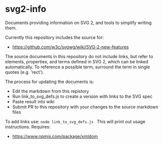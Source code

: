 # svg2-info
Documents providing information on SVG 2, and tools to simplify writing them.

Currently this repository includes the source for:
* https://github.com/w3c/svgwg/wiki/SVG-2-new-features

The source documents in this repository do not include links, but refer to elements, properties, and terms defined in SVG 2, which can be linked automatically.
To reference a possible term, surround the term in single quotes (e.g. 'rect').

The process for updating the documents is:
* Edit the markdown from this repistory
* Run link_to_svg_defs.js to create a version with links to the SVG spec
* Paste result into wiki
* Submit PR to this repository with your changes to the source markdown files

To add links use:
```node link_to_svg_defs.js ```
This will print out usage instructions.
Requires:
* https://www.npmjs.com/package/xmldom
